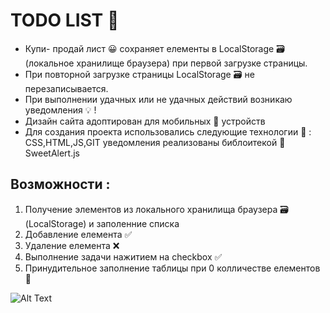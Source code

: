 <h1>TODO LIST &#128210</h1>

<ul>
<li>Купи- продай лист &#128512 сохраняет елементы в LocalStorage &#128451 (локальное хранилище браузера) при первой загрузке страницы.</li>
<li>При повторной загрузке страницы LocalStorage &#128451 не перезаписывается.</li>
<li>При выполнении удачных или не удачных действий возникаю уведомления &#128161 !</li>
<li>Дизайн сайта адоптирован для мобильных &#128242 устройств</li>
<li>Для создания проекта использовались следующие технологии &#128190 : CSS,HTML,JS,GIT уведомления реализованы библоитекой &#127852 SweetAlert.js</li>
</ul>

<h2>Возможности :</h2>
<ol>
  <li>Получение элементов из локального хранилища браузера &#128451 (LocalStorage) и заполенние списка</li>
  <li>Добавление елемента &#9989</li>
  <li>Удаление елемента &#10060</li>
  <li>Выполнение задачи нажитием на checkbox &#9989</li>
  <li>Принудительное заполнение таблицы при 0 колличестве елементов &#128260</li>
</ol>


![Alt Text](https://j.gifs.com/yw888w.gif)
